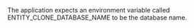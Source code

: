 The application expects an environment variable called ENTITY_CLONE_DATABASE_NAME to be the database name.